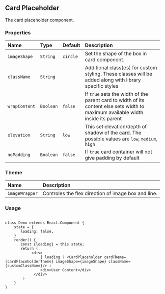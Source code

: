 ## Card Placeholder

The card placeholder component.

### Properties

| Name         | Type     | Default  | Description                                 |
| :----------- | :------- | :------- | :------------------------------------------ |
| `imageShape` | `String` | `circle` | Set the shape of the box in card component. |
| `className` | `String` | &nbsp; | Additional class(es) for custom styling. These classes will be added along with library specific styles |
| `wrapContent` | `Boolean` | `false`  | If `true` sets the width of the parent card to width of its content else sets width to maximum available width inside its parent  |
| `elevation` | `String` | `low`  | This set elevation/depth of shadow of the card. The possible values are `low`, `medium`, `high`  |
| `noPadding` | `Boolean` |  `false` | If `true` card container will not give padding by default  |

### Theme

| Name         | Description                      |
| :----------- | :------------------------------- |
| `imageWrapper` | Controles the flex direction of image box and line. |

### Usage

```

class Demo extends React.Component {
    state = {
       loading: false,
    }
    render() {
       const {loading} = this.state;
       return (
            <div>
                { loading ? <CardPlaceholder cardTheme={cardPlaceholderTheme} imageShape={imageShape} className= {customClassName}/> : 
                <div>User Content</div>
             </div>
        )
    }
}
```
